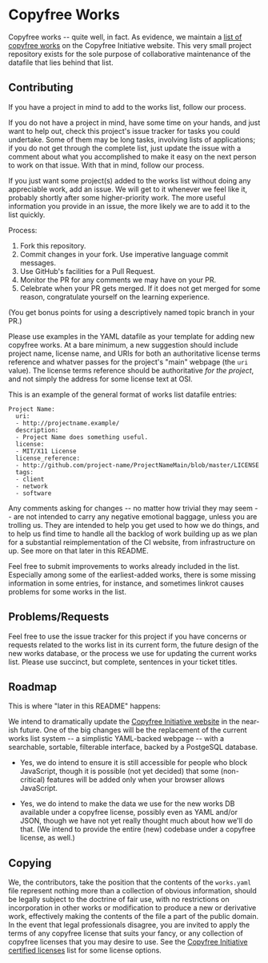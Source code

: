 # Copyfree Works

Copyfree works -- quite well, in fact.  As evidence, we maintain a [list of
copyfree works][list] on the Copyfree Initiative website.  This very small
project repository exists for the sole purpose of collaborative maintenance of
the datafile that lies behind that list.

## Contributing

If you have a project in mind to add to the works list, follow our process.

If you do not have a project in mind, have some time on your hands, and just
want to help out, check this project's issue tracker for tasks you could
undertake.  Some of them may be long tasks, involving lists of applications; if
you do not get through the complete list, just update the issue with a comment
about what you accomplished to make it easy on the next person to work on that
issue.  With that in mind, follow our process.

If you just want some project(s) added to the works list without doing any
appreciable work, add an issue.  We will get to it whenever we feel like it,
probably shortly after some higher-priority work.  The more useful information
you provide in an issue, the more likely we are to add it to the list quickly.

Process:

1. Fork this repository.
2. Commit changes in your fork.  Use imperative language commit messages.
3. Use GitHub's facilities for a Pull Request.
4. Monitor the PR for any comments we may have on your PR.
5. Celebrate when your PR gets merged.  If it does not get merged for some
   reason, congratulate yourself on the learning experience.

(You get bonus points for using a descriptively named topic branch in your PR.)

Please use examples in the YAML datafile as your template for adding new
copyfree works.  At a bare minimum, a new suggestion should include project
name, license name, and URIs for both an authoritative license terms reference
and whatver passes for the project's "main" webpage (the `uri` value).  The
license terms reference should be authoritative *for the project*, and not
simply the address for some license text at OSI.

This is an example of the general format of works list datafile entries:

    Project Name:
      uri:
      - http://projectname.example/
      description:
      - Project Name does something useful.
      license:
      - MIT/X11 License
      license_reference:
      - http://github.com/project-name/ProjectNameMain/blob/master/LICENSE
      tags:
      - client
      - network
      - software

Any comments asking for changes -- no matter how trivial they may seem -- are
not intended to carry any negative emotional baggage, unless you are trolling
us.  They are intended to help you get used to how we do things, and to help us
find time to handle all the backlog of work building up as we plan for a
substantial reimplementation of the CI website, from infrastructure on up.  See
more on that later in this README.

Feel free to submit improvements to works already included in the list.
Especially among some of the earliest-added works, there is some missing
information in some entries, for instance, and sometimes linkrot causes
problems for some works in the list.

## Problems/Requests

Feel free to use the issue tracker for this project if you have concerns or
requests related to the works list in its current form, the future design of
the new works database, or the process we use for updating the current works
list.  Please use succinct, but complete, sentences in your ticket titles.

## Roadmap

This is where "later in this README" happens:

We intend to dramatically update the [Copyfree Initiative website][ci] in the
near-ish future.  One of the big changes will be the replacement of the current
works list system -- a simplistic YAML-backed webpage -- with a searchable,
sortable, filterable interface, backed by a PostgeSQL database.

* Yes, we do intend to ensure it is still accessible for people who block
  JavaScript, though it is possible (not yet decided) that some (non-critical)
  features will be added only when your browser allows JavaScript.

* Yes, we do intend to make the data we use for the new works DB available
  under a copyfree license, possibly even as YAML and/or JSON, though we have
  not yet really thought much about how we'll do that.  (We intend to provide
  the entire (new) codebase under a copyfree license, as well.)

## Copying

We, the contributors, take the position that the contents of the `works.yaml`
file represent nothing more than a collection of obvious information, should be
legally subject to the doctrine of fair use, with no restrictions on
incorporation in other works or modification to produce a new or derivative
work, effectively making the contents of the file a part of the public domain.
In the event that legal professionals disagree, you are invited to apply the
terms of any copyfree license that suits your fancy, or any collection of
copyfree licenses that you may desire to use.  See the [Copyfree Initiative
certified licenses][licenses] list for some license options.

[ci]: http://copyfree.org
[licenses]: http://copyfree.org/standard/licenses
[list]: http://copyfree.org/resources/works
